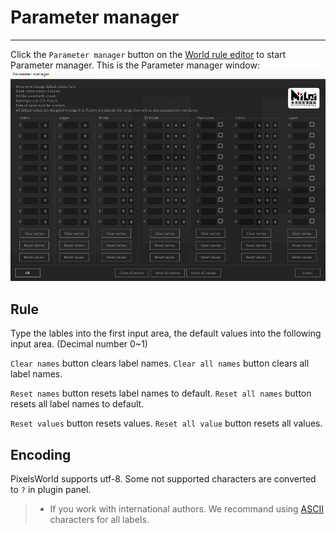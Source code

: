 # Parameter manager
-------
Click the `Parameter manager` button on the [World rule editor](ScriptWindow.md) to start Parameter manager. This is the Parameter manager window: 
![Parameter manager](PM_Review.png)


## Rule

Type the lables into the first input area, the default values into the following input area. (Decimal number 0~1)


`Clear names` button clears label names.
`Clear all names` button clears all label names. 

`Reset names` button resets label names to default.
`Reset all names` button resets all label names to default.

`Reset values` button resets values.
`Reset all value` button resets all values. 

## Encoding

PixelsWorld supports utf-8. Some not supported characters are converted to `?` in plugin panel. 

> - If you work with international authors. We recommand using <span style="color:rgb(255,0,0)">[ASCII](https://en.wikipedia.org/wiki/ASCII)</span> characters for all labels. 


<br>
<br>
<br>
<br>
<br>
<br>